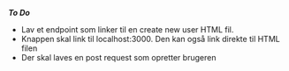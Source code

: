 ***To Do***

* Lav et endpoint som linker til en create new user HTML fil.
* Knappen skal link til localhost:3000. Den kan også link direkte til HTML filen
* Der skal laves en post request som opretter brugeren
